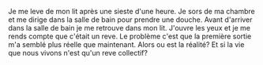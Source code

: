 Je me leve de mon lit après une sieste d'une heure.
Je sors de ma chambre et me dirige dans la salle de bain pour prendre une douche.
Avant d'arriver dans la salle de bain je me retrouve dans mon lit.
J'ouvre les yeux et je me rends compte que c'était un reve. Le problème c'est que la 
première sortie m'a semblé plus réelle que maintenant. Alors ou est la réalité?
Et si la vie que nous vivons n'est qu'un reve collectif?
